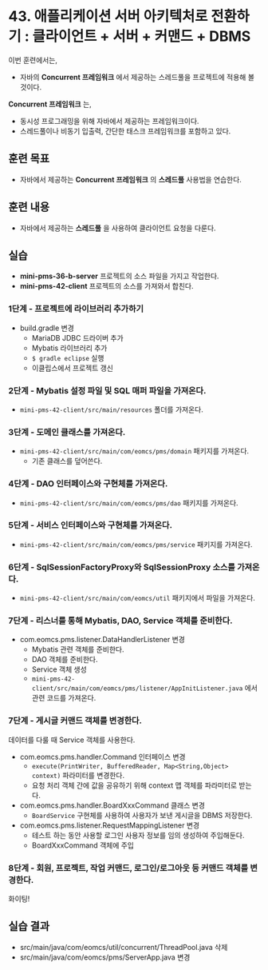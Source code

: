 # 43. 애플리케이션 서버 아키텍처로 전환하기 : 클라이언트 + 서버 + 커맨드 + DBMS

이번 훈련에서는,
- 자바의 **Concurrent 프레임워크** 에서 제공하는 스레드풀을 프로젝트에 적용해 볼 것이다.

**Concurrent 프레임워크** 는,
- 동시성 프로그래밍을 위해 자바에서 제공하는 프레임워크이다.
- 스레드풀이나 비동기 입출력, 간단한 태스크 프레임워크를 포함하고 있다.


## 훈련 목표
- 자바에서 제공하는 **Concurrent 프레임워크** 의 **스레드풀** 사용법을 연습한다.

## 훈련 내용
- 자바에서 제공하는 **스레드풀** 을 사용하여 클라이언트 요청을 다룬다.

## 실습

- **mini-pms-36-b-server** 프로젝트의 소스 파일을 가지고 작업한다.
- **mini-pms-42-client** 프로젝트의 소스를 가져와서 합친다.

### 1단계 - 프로젝트에 라이브러리 추가하기   

- build.gradle 변경
  - MariaDB JDBC 드라이버 추가
  - Mybatis 라이브러리 추가
  - `$ gradle eclipse` 실행
  - 이클립스에서 프로젝트 갱신

### 2단계 - Mybatis 설정 파일 및 SQL 매퍼 파일을 가져온다.  

- `mini-pms-42-client/src/main/resources` 폴더를 가져온다.

### 3단계 - 도메인 클래스를 가져온다.

- `mini-pms-42-client/src/main/com/eomcs/pms/domain` 패키지를 가져온다.
  - 기존 클래스를 덮어쓴다.

### 4단계 - DAO 인터페이스와 구현체를 가져온다.

- `mini-pms-42-client/src/main/com/eomcs/pms/dao` 패키지를 가져온다.

### 5단계 - 서비스 인터페이스와 구현체를 가져온다.

- `mini-pms-42-client/src/main/com/eomcs/pms/service` 패키지를 가져온다.

### 6단계 - SqlSessionFactoryProxy와 SqlSessionProxy 소스를 가져온다.

- `mini-pms-42-client/src/main/com/eomcs/util` 패키지에서 파일을 가져온다.


### 7단계 - 리스너를 통해 Mybatis, DAO, Service 객체를 준비한다.

- com.eomcs.pms.listener.DataHandlerListener 변경
  - Mybatis 관련 객체를 준비한다.
  - DAO 객체를 준비한다.
  - Service 객체 생성
  - `mini-pms-42-client/src/main/com/eomcs/pms/listener/AppInitListener.java` 에서 관련 코드를 가져온다.


### 7단계 - 게시글 커맨드 객체를 변경한다.

데이터를 다룰 때 Service 객체를 사용한다.

- com.eomcs.pms.handler.Command 인터페이스 변경
  - `execute(PrintWriter, BufferedReader, Map<String,Object> context)` 파라미터를 변경한다.
  - 요청 처리 객체 간에 값을 공유하기 위해 context 맵 객체를 파라미터로 받는다.
- com.eomcs.pms.handler.BoardXxxCommand 클래스 변경
  - `BoardService` 구현체를 사용하여 사용자가 보낸 게시글을 DBMS 저장한다.
- com.eomcs.pms.listener.RequestMappingListener 변경
  - 테스트 하는 동안 사용할 로그인 사용자 정보를 임의 생성하여 주입해둔다.
  - BoardXxxCommand 객체에 주입

### 8단계 - 회원, 프로젝트, 작업 커맨드, 로그인/로그아웃 등 커맨드 객체를 변경한다.

화이팅!

## 실습 결과
- src/main/java/com/eomcs/util/concurrent/ThreadPool.java 삭제
- src/main/java/com/eomcs/pms/ServerApp.java 변경
